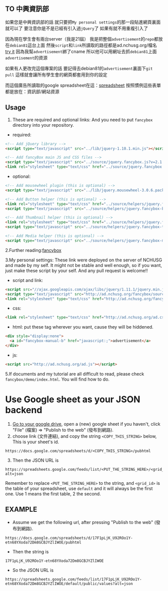 ## TO 中興資訊部

如果您是中興資訊部的話
就只要把`My personal settings`的那一段貼進網頁裏面就可以了
要注意你是不是已經有引入過`jQuery`了
如果有就不用重複引入了

因為現在學生會有兩台server（我是21屆）
我是把整個`advertisement`的`repo`都放在`debian81`這台上面
然後`script`和`link`所讀取的路徑都是ad.nchusg.org/檔名 [try it](ad.nchusg.org)
因為我幫`advertisement`綁了cname
所以他可以用網址去抓`debian81`上面`advertisement`的資源

如果有人更改完這個專案的話
要記得去debian81的`advertisement`裏面下`git pull`
這樣就會讓所有學生會的網頁都套用到你的設定

而這個廣告所讀取的google spreadsheet在這：[spreadsheet](https://docs.google.com/spreadsheets/d/12Kg_gazD75Tq9ItucMXzxvttCWiRlLsGr_iulD3P5U0/edit#gid=0)
按照慣例這些表單都是放在：資訊部/網站資源


## Usage

1. These are required and optional links: And you need to put `fancybox` directory into your repository.

* required:

```html
<!-- Add jQuery library -->
<script type="text/javascript" src="../lib/jquery-1.10.1.min.js"></script>

<!-- Add fancyBox main JS and CSS files -->
<script type="text/javascript" src="../source/jquery.fancybox.js?v=2.1.5"></script>
<link rel="stylesheet" type="text/css" href="../source/jquery.fancybox.css?v=2.1.5" media="screen" />
```

* optional:

```html
<!-- Add mousewheel plugin (this is optional) -->
<script type="text/javascript" src="../lib/jquery.mousewheel-3.0.6.pack.js"></script>

<!-- Add Button helper (this is optional) -->
<link rel="stylesheet" type="text/css" href="../source/helpers/jquery.fancybox-buttons.css?v=1.0.5" />
<script type="text/javascript" src="../source/helpers/jquery.fancybox-buttons.js?v=1.0.5"></script>

<!-- Add Thumbnail helper (this is optional) -->
<link rel="stylesheet" type="text/css" href="../source/helpers/jquery.fancybox-thumbs.css?v=1.0.7" />
<script type="text/javascript" src="../source/helpers/jquery.fancybox-thumbs.js?v=1.0.7"></script>

<!-- Add Media helper (this is optional) -->
<script type="text/javascript" src="../source/helpers/jquery.fancybox-media.js?v=1.0.6"></script>
```

2.Further reading:[fancybox](http://fancybox.net/)

3.My personal settings: These link were deployed on the server of NCHUSG and made by my self. It might not be stable and well enough, so if you want, just make these script by your self. And any pull request is welcome!!
* script and link:

```html
<script src="//ajax.googleapis.com/ajax/libs/jquery/1.11.1/jquery.min.js"></script>
<script type="text/javascript" src="http://ad.nchusg.org/fancybox/source/jquery.fancybox.js?v=2.1.5"></script>
<link rel="stylesheet" type="text/css" href="http://ad.nchusg.org/fancybox/source/jquery.fancybox.css?v=2.1.5" media="screen" />
```

* css:

```html
<link rel="stylesheet" type="text/css" href="http://ad.nchusg.org/ad.css" />  
```

* html: put these tag wherever you want, cause they will be hiddened.

```html
<div style="display:none">      
  <a id="fancybox-manual-b" href="javascript:;">advertisement</a>
</div>          
```

* js:

```html
<script src="http://ad.nchusg.org/ad.js"></script>
```

5.If documents and my tutorial are all difficult to read, please check `fancybox/demo/index.html`. You will find how to do.

# Use Google sheet as your JSON backend

1. [Go to your google drive](https://drive.google.com/drive/#my-drive), open a (new) google sheet if you haven't, click "File" (檔案) => "Publish to the web" (發布到網路).
2. choose link (文件連結), and copy the string `<COPY_THIS_STRING>` below, This is your sheet's id.

```
https://docs.google.com/spreadsheets/d/<COPY_THIS_STRING>/pubhtml
```

3. Then the JSON URL is

```
https://spreadsheets.google.com/feeds/list/<PUT_THE_STRING_HERE>/<grid_id>/public/values?alt=json
```

Remember to replace `<PUT_THE_STRING_HERE>` to the string, and `<grid_id>` is the table of your spreadsheet, use `default` and it will always be the first one.
Use 1 means the first table, 2 the second.

## EXAMPLE

* Assume we get the following url, after pressing "Publish to the web" (發布到網路).

```
https://docs.google.com/spreadsheets/d/17F1pLjK_U92ROo1Y-etn68YXoda72Dm8GCBJYZlIWOE/pubhtml
```


* Then the string is

```
17F1pLjK_U92ROo1Y-etn68YXoda72Dm8GCBJYZlIWOE
```

* So the JSON URL is

```
https://spreadsheets.google.com/feeds/list/17F1pLjK_U92ROo1Y-etn68YXoda72Dm8GCBJYZlIWOE/default/public/values?alt=json
```
